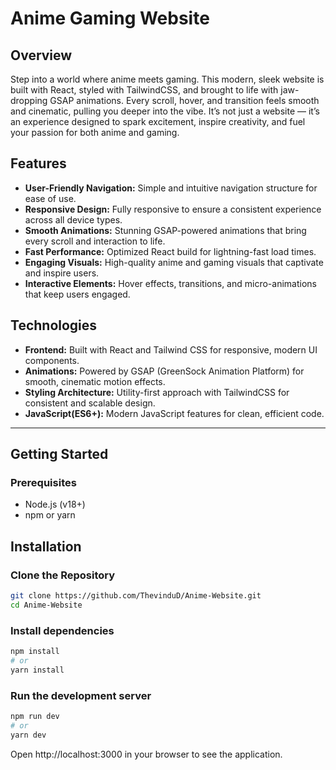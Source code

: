 # Anime Gaming Website

## Overview

Step into a world where anime meets gaming. This modern, sleek website is built with React, styled with TailwindCSS, and brought to life with jaw-dropping GSAP animations. Every scroll, hover, and transition feels smooth and cinematic, pulling you deeper into the vibe. 
It’s not just a website — it’s an experience designed to spark excitement, inspire creativity, and fuel your passion for both anime and gaming.

## Features 

- **User-Friendly Navigation:** Simple and intuitive navigation structure for ease of use.
- **Responsive Design:** Fully responsive to ensure a consistent experience across all device types.
- **Smooth Animations:** Stunning GSAP-powered animations that bring every scroll and interaction to life.
- **Fast Performance:** Optimized React build for lightning-fast load times.
- **Engaging Visuals:** High-quality anime and gaming visuals that captivate and inspire users.
- **Interactive Elements:** Hover effects, transitions, and micro-animations that keep users engaged.

## Technologies 

- **Frontend:** Built with React and Tailwind CSS for responsive, modern UI components.
- **Animations:** Powered by GSAP (GreenSock Animation Platform) for smooth, cinematic motion effects.
- **Styling Architecture:** Utility-first approach with TailwindCSS for consistent and scalable design.
- **JavaScript(ES6+):** Modern JavaScript features for clean, efficient code.
  
---

## Getting Started
### Prerequisites

- Node.js (v18+)
- npm or yarn

## Installation
### Clone the Repository
```bash
git clone https://github.com/ThevinduD/Anime-Website.git
cd Anime-Website
```

### Install dependencies
```bash 
npm install
# or
yarn install
```

### Run the development server
```bash
npm run dev
# or
yarn dev
```

Open http://localhost:3000 in your browser to see the application.

